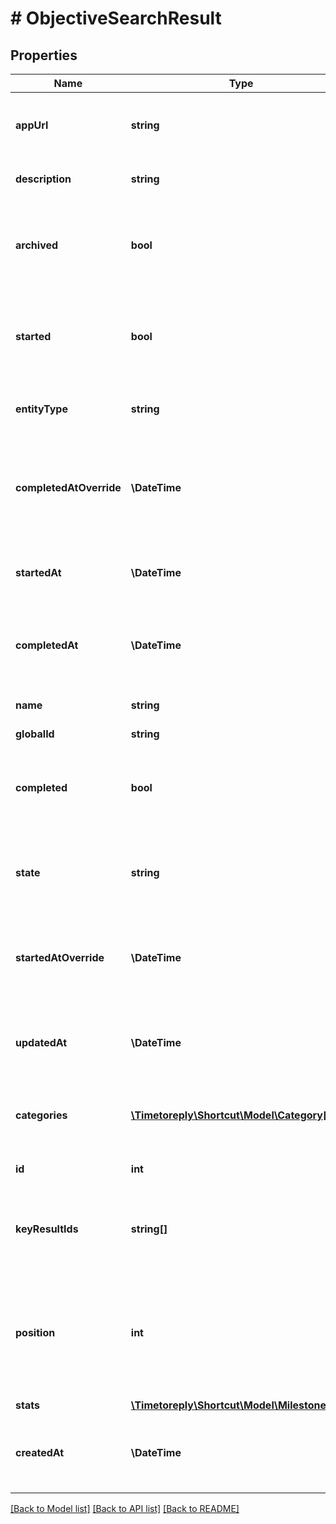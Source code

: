 # # ObjectiveSearchResult

## Properties

Name | Type | Description | Notes
------------ | ------------- | ------------- | -------------
**appUrl** | **string** | The Shortcut application url for the Milestone. |
**description** | **string** | The Milestone&#39;s description. | [optional]
**archived** | **bool** | A boolean indicating whether the Milestone has been archived or not. |
**started** | **bool** | A true/false boolean indicating if the Milestone has been started. |
**entityType** | **string** | A string description of this resource. |
**completedAtOverride** | **\DateTime** | A manual override for the time/date the Milestone was completed. |
**startedAt** | **\DateTime** | The time/date the Milestone was started. |
**completedAt** | **\DateTime** | The time/date the Milestone was completed. |
**name** | **string** | The name of the Milestone. |
**globalId** | **string** |  |
**completed** | **bool** | A true/false boolean indicating if the Milestone has been completed. |
**state** | **string** | The workflow state that the Milestone is in. |
**startedAtOverride** | **\DateTime** | A manual override for the time/date the Milestone was started. |
**updatedAt** | **\DateTime** | The time/date the Milestone was updated. |
**categories** | [**\Timetoreply\Shortcut\Model\Category[]**](Category.md) | An array of Categories attached to the Milestone. |
**id** | **int** | The unique ID of the Milestone. |
**keyResultIds** | **string[]** | The IDs of the Key Results associated with the Objective. |
**position** | **int** | A number representing the position of the Milestone in relation to every other Milestone within the Workspace. |
**stats** | [**\Timetoreply\Shortcut\Model\MilestoneStats**](MilestoneStats.md) |  |
**createdAt** | **\DateTime** | The time/date the Milestone was created. |

[[Back to Model list]](../../README.md#models) [[Back to API list]](../../README.md#endpoints) [[Back to README]](../../README.md)
